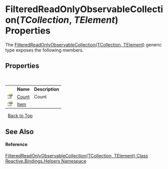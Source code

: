 # FilteredReadOnlyObservableCollection(*TCollection*, *TElement*) Properties
 

The <a href="467b1d6c-b028-38cf-dae2-b6c429f822ea">FilteredReadOnlyObservableCollection(TCollection, TElement)</a> generic type exposes the following members.


## Properties
&nbsp;<table><tr><th></th><th>Name</th><th>Description</th></tr><tr><td>![Public property](media/pubproperty.gif "Public property")</td><td><a href="78f6e288-70d5-315d-b100-c48e3e557834">Count</a></td><td>
Count</td></tr><tr><td>![Public property](media/pubproperty.gif "Public property")</td><td><a href="525f795f-bdad-9f75-bfd9-61347190320e">Item</a></td><td /></tr></table>&nbsp;
<a href="#filteredreadonlyobservablecollection(*tcollection*,-*telement*)-properties">Back to Top</a>

## See Also


#### Reference
<a href="467b1d6c-b028-38cf-dae2-b6c429f822ea">FilteredReadOnlyObservableCollection(TCollection, TElement) Class</a><br /><a href="9bba139e-262b-7b33-c6e0-d6f602566841">Reactive.Bindings.Helpers Namespace</a><br />